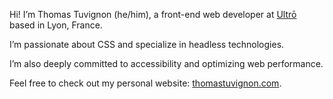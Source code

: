 Hi! I’m Thomas Tuvignon (he/him), a front-end web developer at [Ultrō](https://ultro.fr) based in Lyon, France.

I’m passionate about CSS and specialize in headless technologies.

I’m also deeply committed to accessibility and optimizing web performance.

Feel free to check out my personal website: [thomastuvignon.com](https://thomastuvignon.com).
